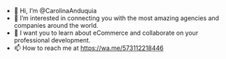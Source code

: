 - 👋 Hi, I’m @CarolinaAnduquia 
- 👀 I’m interested in connecting you with the most amazing agencies and companies around the world. 
- 💞️ I want you to learn about eCommerce and collaborate on your professional development. 
- 📫 How to reach me at https://wa.me/573112218446
